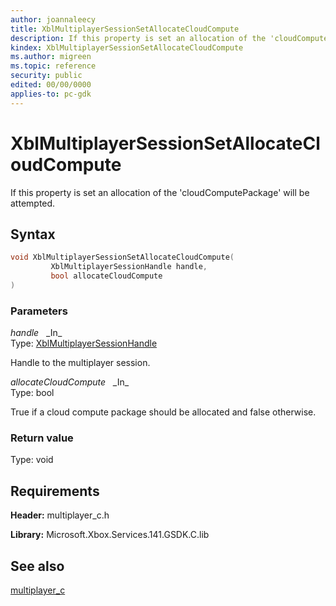 ```yaml
---
author: joannaleecy
title: XblMultiplayerSessionSetAllocateCloudCompute
description: If this property is set an allocation of the 'cloudComputePackage' will be attempted.
kindex: XblMultiplayerSessionSetAllocateCloudCompute
ms.author: migreen
ms.topic: reference
security: public
edited: 00/00/0000
applies-to: pc-gdk
---
```


# XblMultiplayerSessionSetAllocateCloudCompute  

If this property is set an allocation of the 'cloudComputePackage' will be attempted.  

## Syntax  
  
```cpp
void XblMultiplayerSessionSetAllocateCloudCompute(  
         XblMultiplayerSessionHandle handle,  
         bool allocateCloudCompute  
)  
```  
  
### Parameters  
  
*handle* &nbsp;&nbsp;\_In\_  
Type: [XblMultiplayerSessionHandle](../handles/xblmultiplayersessionhandle.md)  
  
Handle to the multiplayer session.  
  
*allocateCloudCompute* &nbsp;&nbsp;\_In\_  
Type: bool  
  
True if a cloud compute package should be allocated and false otherwise.  
  
  
### Return value  
Type: void
  

  
## Requirements  
  
**Header:** multiplayer_c.h
  
**Library:** Microsoft.Xbox.Services.141.GSDK.C.lib
  
## See also  
[multiplayer_c](../multiplayer_c_members.md)  
  
  